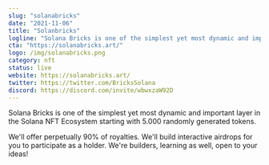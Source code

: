 ```yaml
---
slug: "solanabricks"
date: "2021-11-06"
title: "Solanbricks"
logline: "Solana Bricks is one of the simplest yet most dynamic and important layer in the Solana NFT Ecosystem starting with 5.000 randomly generated tokens."
cta: "https://solanabricks.art/"
logo: /img/solanabricks.png
category: nft
status: live
website: https://solanabricks.art/
twitter: https://twitter.com/BricksSolana
discord: https://discord.com/invite/wbwxzaW92D
---
```


Solana Bricks is one of the simplest yet most dynamic and important layer in the Solana NFT Ecosystem starting with 5.000 randomly generated tokens.

We'll offer perpetually 90% of royalties. We'll build interactive airdrops for you to participate as a holder. We're builders, learning as well, open to your ideas!


